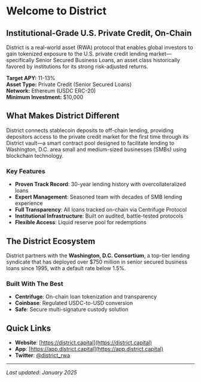 # Welcome to District

## Institutional-Grade U.S. Private Credit, On-Chain

District is a real-world asset (RWA) protocol that enables global investors to gain tokenized exposure to the U.S. private credit lending market—specifically Senior Secured Business Loans, an asset class historically favored by institutions for its strong risk-adjusted returns.

**Target APY:** 11-13%  
**Asset Type:** Private Credit (Senior Secured Loans)  
**Network:** Ethereum (USDC ERC-20)  
**Minimum Investment:** $10,000

## What Makes District Different

District connects stablecoin deposits to off-chain lending, providing depositors access to the private credit market for the first time through its District vault—a smart contract pool designed to facilitate lending to Washington, D.C. area small and medium-sized businesses (SMBs) using blockchain technology.

### Key Features

- **Proven Track Record**: 30-year lending history with overcollateralized loans
- **Expert Management**: Seasoned team with decades of SMB lending experience
- **Full Transparency**: All loans tracked on-chain via Centrifuge Protocol
- **Institutional Infrastructure**: Built on audited, battle-tested protocols
- **Flexible Access**: Liquid reserve pool for redemptions

## The District Ecosystem

District partners with the **Washington, D.C. Consortium**, a top-tier lending syndicate that has deployed over $750 million in senior secured business loans since 1995, with a default rate below 1.5%.

### Built With The Best

- **Centrifuge**: On-chain loan tokenization and transparency
- **Coinbase**: Regulated USDC-to-USD conversion
- **Safe**: Secure multi-signature custody solution

## Quick Links

- **Website**: [https://district.capital](https://district.capital)
- **App**: [https://app.district.capital](https://app.district.capital)
- **Twitter**: [@district_rwa](https://twitter.com/district_rwa)

---

*Last updated: January 2025*
